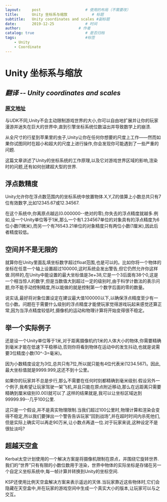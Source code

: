 ```yaml
---
layout:     post                    # 使用的布局（不需要改）
title:      Unity 坐标系与缩放           # 标题 
subtitle:   Unity coordinates and scales #副标题
date:       2019-12-25              # 时间
author:                          # 作者
catalog: true                       # 是否归档
tags:                               #标签
    - Unity
    - Coordinate
---
```


# Unity 坐标系与缩放
## *翻译 -- Unity coordinates and scales*
### [原文地址](http://davenewson.com/posts/2013/unity-coordinates-and-scales.html)
与UDK不同,Unity不会主动限制游戏世界的大小,你可以自由地扩展并让你的玩家漫游并迷失在巨大的世界中,直到引擎坐标系统位数溢出并导致数学上的崩溃.

从全尺寸的行星到苹果里的虫子,Unity让你在任何你想要的尺度上工作——然而如果你试图同时在超小和超大的尺度上进行操作,你会发现你可能遇到了一些严重的问题.

这篇文章讲述了Unity的坐标系统的工作原理,以及它对游戏世界区域的影响,渲染时的问题,还有如何创建超大型的世界.

## 浮点数精度
Unity允许你在浮点数范围内的坐标系统中放置物体.X,Y,Z的值算上小数总共只有7位有效数字,比如12345.67或12.34567.

在这个系统中,你离原点越远(0.000000--绝对的零),你失去的浮点精度就越多.例如,设一个Unity单位等于1米,那么一个有1.234567单位的对象具有的浮点精度为6位小数(1微米),而另一个有76543.21单位的对象精度只有两位小数(1厘米),因此后者精度较低。

## 空间并不是无限的
就算你在Unity里面乱填坐标数字超过float范围,也是可以的。比如你将一个物体的坐标在任意一个轴上设置超过100000,这时系统会发出警告,但它仍然允许你这样做.同样的,在Unity中能设置的最大坐标值是3e+38,它是一个3后面有38个0,这是一个相当惊人的数字,但是当数值大到超过一定的级别时,由于科学计数法的表示问题,你不能手动控制精度,所以能做的就是控制第一个数字后面的零的数量。

说实话,最好将对象位置设定在建议最大值100000以下,以确保浮点精度至少有一位小数。问题在于需要什么级别的浮点精度才能使玩家觉得游戏玩起来感觉还算正常,因为当浮点精度较低时,摄像机的运动和物理计算将开始变得很不稳定。

## 举一个实际例子
还是设一个Unity单位等于1米,对于距离摄像机约1米的人体大小的物体,你需要精确到毫米才能在低速下平稳移动,否则你将看到物体在运动中的发生抖动,也就是说需要3位精度小数(10^-3=毫米)。

因为小数精度设定为3位,总共只有7位,所以就只能有4位代表米(1234.567)。因此,最大坐标值就是9999.999,这还不到十公里。

如果你的玩家并不总是步行,那么不需要在任何时刻都精确到毫米级别.假设另外一个例子,我希望让玩家驾驶一架飞机,并且只能在原点附近移动,那么在远距离只需要精确到厘米级别(0.00)就可以了.这样的结果就是,我可以让坐标区域达到99999.99--几乎100公里.

这只是一个假设,并不是真实物理限制.当我们超过100公里时,物理计算和渲染会变得不稳定,所以我们要弹出一个警告告诉玩家“回到战场”,并在超时时间内杀死他们,但是实际上确实可以再走90万米,让小数点再退一位.对于玩家来说,这种设定不是很扯淡吗?

## 超越天空盒
Kerbal太空计划使用的一个解决方案是将摄像机限制在原点，并围绕它旋转世界.我们的“世界”只有有限的小数位数用于渲染，世界中物体的实际坐标是存储在另一个自定义坐标系统中,每一帧计算并转换到Unity的坐标空间.

KSP还使用比例天空盒解决方案来表示遥远的天体.当玩家靠近这些物体时,它们会隐藏在天空盒中,并在玩家的游戏空间中生成一个真实大小的版本,让玩家可以与之交互。